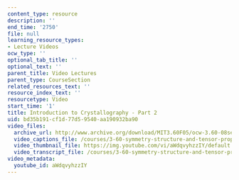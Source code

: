 ```yaml
---
content_type: resource
description: ''
end_time: '2750'
file: null
learning_resource_types:
- Lecture Videos
ocw_type: ''
optional_tab_title: ''
optional_text: ''
parent_title: Video Lectures
parent_type: CourseSection
related_resources_text: ''
resource_index_text: ''
resourcetype: Video
start_time: '1'
title: Introduction to Crystallography - Part 2
uid: bd35b191-cf1d-77d5-9540-aa190932ba90
video_files:
  archive_url: http://www.archive.org/download/MIT3.60F05/ocw-3.60-08sep2005-part2-220k.mp4
  video_captions_file: /courses/3-60-symmetry-structure-and-tensor-properties-of-materials-fall-2005/687dd71c38275fadba7f2e0a5fc880be_aWdqvyhzzIY.vtt
  video_thumbnail_file: https://img.youtube.com/vi/aWdqvyhzzIY/default.jpg
  video_transcript_file: /courses/3-60-symmetry-structure-and-tensor-properties-of-materials-fall-2005/f00a70e7d0ca6de10d5be5c5b42794e1_aWdqvyhzzIY.pdf
video_metadata:
  youtube_id: aWdqvyhzzIY
---
```

